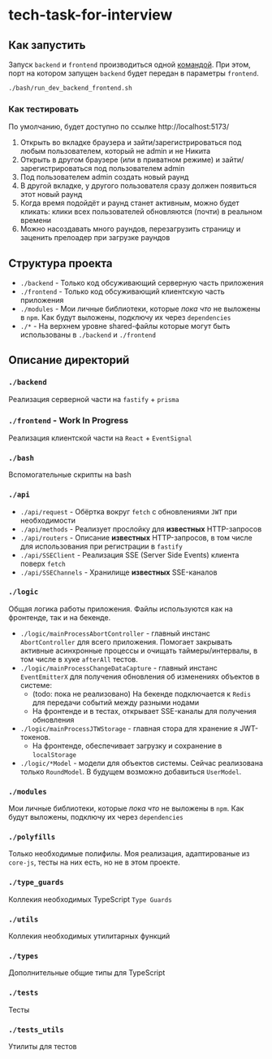 # tech-task-for-interview

## Как запустить

Запуск `backend` и `frontend` производиться одной [командой](./bash/run_dev_backend_frontend.sh).
При этом, порт на котором запущен `backend` будет передан в параметры `frontend`.

```bash
./bash/run_dev_backend_frontend.sh
```

### Как тестировать

По умолчанию, будет доступно по ссылке http://localhost:5173/

1. Открыть во вкладке браузера и зайти/зарегистрироваться под любым пользователем, который не admin и не Никита
2. Открыть в другом браузере (или в приватном режиме) и зайти/зарегистрироваться под пользователем admin
3. Под пользователем admin создать новый раунд
4. В другой вкладке, у другого пользователя сразу должен появиться этот новый раунд
5. Когда время подойдёт и раунд станет активным, можно будет кликать: клики всех пользователей обновляются (почти) в реальном времени
6. Можно насоздавать много раундов, перезагрузить страницу и заценить прелоадер при загрузке раундов

## Структура проекта

* `./backend` - Только код обсуживающий серверную часть приложения
* `./frontend` - Только код обсуживающий клиентскую часть приложения
* `./modules` - Мои личные библиотеки, которые _пока что_ не выложены в `npm`. Как будут выложены, подключу их через `dependencies`
* `./*` - На верхнем уровне shared-файлы которые могут быть использованы в `./backend` и `./frontend`

## Описание директорий

### `./backend`

Реализация серверной части на `fastify` + `prisma`

### `./frontend` - Work In Progress

Реализация клиентской части на `React` + `EventSignal`

### `./bash`

Вспомогательные скрипты на bash

### `./api`

* `./api/request` - Обёртка вокруг `fetch` с обновлениями `JWT` при необходимости
* `./api/methods` - Реализует прослойку для **известных** HTTP-запросов
* `./api/routers` - Описание **известных** HTTP-запросов, в том числе для использования при регистрации в `fastify`
* `./api/SSEClient` - Реализация SSE (Server Side Events) клиента поверх `fetch`
* `./api/SSEChannels` - Хранилище **известных** SSE-каналов

### `./logic`

Общая логика работы приложения. Файлы используются как на фронтенде, так и на бекенде.

* `./logic/mainProcessAbortController` - главный инстанс `AbortController` для всего приложения. Помогает закрывать
активные асинхронные процессы и очищать таймеры/интервалы, в том числе в хуке `afterAll` тестов.
* `./logic/mainProcessChangeDataCapture` - главный инстанс `EventEmitterX` для получения обновления об изменениях
объектов в системе:
  * (todo: пока не реализовано) На бекенде подключается к `Redis` для передачи событий между разными нодами
  * На фронтенде и в тестах, открывает SSE-каналы для получения обновления
* `./logic/mainProcessJTWStorage` - главная стора для хранение я JWT-токенов.
  * На фронтенде, обеспечивает загрузку и сохранение в `localStorage`
* `./logic/*Model` - модели для объектов системы. Сейчас реализована только `RoundModel`. В будущем возможно добавиться `UserModel`.

### `./modules`

Мои личные библиотеки, которые _пока что_ не выложены в `npm`. Как будут выложены, подключу их через `dependencies`

### `./polyfills`

Только необходимые полифилы. Моя реализация, адаптированые из `core-js`, тесты на них есть, но не в этом проекте.

### `./type_guards`

Коллекия необходимых TypeScript `Type Guards`

### `./utils`

Коллекия необходимых утилитарных функций

### `./types`

Дополнительные общие типы для TypeScript

### `./tests`

Тесты

### `./tests_utils`

Утилиты для тестов

